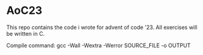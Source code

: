 # AoC23
This repo contains the code i wrote for advent of code '23. All exercises will be written in C.

Compile command:
  gcc -Wall -Wextra -Werror SOURCE_FILE -o OUTPUT
